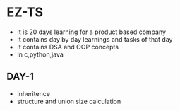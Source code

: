 # EZ-TS
- It is 20 days learning for a product based company
- It contains day by day learnings and tasks of that day
- It contains DSA and OOP concepts
- In c,python,java

## DAY-1
- Inheritence
- structure and union size calculation
